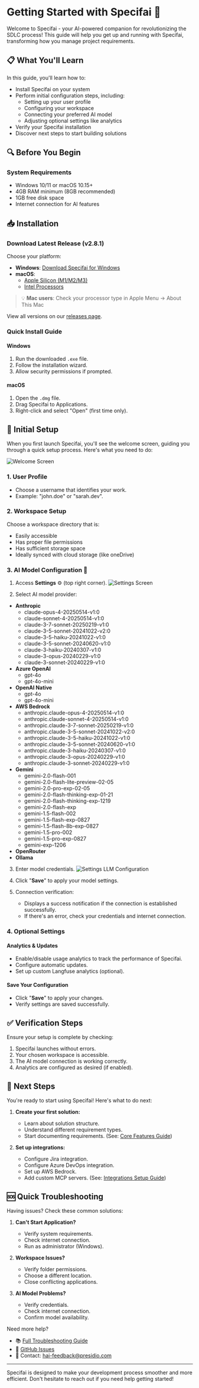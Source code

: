 # Getting Started with Specifai 🚀

Welcome to Specifai - your AI-powered companion for revolutionizing the SDLC process! This guide will help you get up and running with Specifai, transforming how you manage project requirements.

## 📋 What You'll Learn

In this guide, you'll learn how to:
- Install Specifai on your system
- Perform initial configuration steps, including:
    - Setting up your user profile
    - Configuring your workspace
    - Connecting your preferred AI model
    - Adjusting optional settings like analytics
- Verify your Specifai installation
- Discover next steps to start building solutions

## 🔍 Before You Begin

### System Requirements
- Windows 10/11 or macOS 10.15+
- 4GB RAM minimum (8GB recommended)
- 1GB free disk space
- Internet connection for AI features

## 📥 Installation

### Download Latest Release (v2.8.1)

Choose your platform:
- **Windows**: [Download Specifai for Windows](https://github.com/presidio-oss/specif-ai/releases/download/v2.8.1/Specif-AI-Setup-2.8.1.exe)
- **macOS**: 
    - [Apple Silicon (M1/M2/M3)](https://github.com/presidio-oss/specif-ai/releases/download/v2.8.1/Specif-AI-2.8.1-arm64.dmg)
    - [Intel Processors](https://github.com/presidio-oss/specif-ai/releases/download/v2.8.1/Specif-AI-2.8.1.dmg)

> 💡 **Mac users**: Check your processor type in Apple Menu → About This Mac

View all versions on our [releases page](https://github.com/presidio-oss/specif-ai/releases).

### Quick Install Guide

#### Windows
1. Run the downloaded `.exe` file.
2. Follow the installation wizard.
3. Allow security permissions if prompted.

#### macOS
1. Open the `.dmg` file.
2. Drag Specifai to Applications.
3. Right-click and select "Open" (first time only).

## 🎯 Initial Setup

When you first launch Specifai, you'll see the welcome screen, guiding you through a quick setup process. Here's what you need to do:

![Welcome Screen](../../static/img/welcome-page.png)

### 1. User Profile
- Choose a username that identifies your work.
- Example: "john.doe" or "sarah.dev".

### 2. Workspace Setup

Choose a workspace directory that is:
- Easily accessible
- Has proper file permissions
- Has sufficient storage space
- Ideally synced with cloud storage (like oneDrive)

### 3. AI Model Configuration 🤖

1. Access **Settings** ⚙️ (top right corner).
![Settings Screen](../../static/gif/specifai-settings.gif)

2. Select AI model provider:
* **Anthropic**
    * claude-opus-4-20250514-v1:0
    * claude-sonnet-4-20250514-v1:0
    * claude-3-7-sonnet-20250219-v1:0
    * claude-3-5-sonnet-20241022-v2:0
    * claude-3-5-haiku-20241022-v1:0
    * claude-3-5-sonnet-20240620-v1:0
    * claude-3-haiku-20240307-v1:0
    * claude-3-opus-20240229-v1:0
    * claude-3-sonnet-20240229-v1:0
* **Azure OpenAI**
    * gpt-4o
    * gpt-4o-mini
* **OpenAI Native**
    * gpt-4o
    * gpt-4o-mini
* **AWS Bedrock**
    * anthropic.claude-opus-4-20250514-v1:0
    * anthropic.claude-sonnet-4-20250514-v1:0
    * anthropic.claude-3-7-sonnet-20250219-v1:0
    * anthropic.claude-3-5-sonnet-20241022-v2:0
    * anthropic.claude-3-5-haiku-20241022-v1:0
    * anthropic.claude-3-5-sonnet-20240620-v1:0
    * anthropic.claude-3-haiku-20240307-v1:0
    * anthropic.claude-3-opus-20240229-v1:0
    * anthropic.claude-3-sonnet-20240229-v1:0
* **Gemini**
    * gemini-2.0-flash-001
    * gemini-2.0-flash-lite-preview-02-05
    * gemini-2.0-pro-exp-02-05
    * gemini-2.0-flash-thinking-exp-01-21
    * gemini-2.0-flash-thinking-exp-1219
    * gemini-2.0-flash-exp
    * gemini-1.5-flash-002
    * gemini-1.5-flash-exp-0827
    * gemini-1.5-flash-8b-exp-0827
    * gemini-1.5-pro-002
    * gemini-1.5-pro-exp-0827
    * gemini-exp-1206
* **OpenRouter**
* **Ollama**

3. Enter model credentials.
![Settings LLM Configuration](../../static/img/settings-screen-llm-config.png)

4. Click "**Save**" to apply your model settings.

5. Connection verification:
    - Displays a success notification if the connection is established successfully.
    - If there's an error, check your credentials and internet connection.

### 4. Optional Settings

#### Analytics & Updates
- Enable/disable usage analytics to track the performance of Specifai.
- Configure automatic updates.
- Set up custom Langfuse analytics (optional).

#### Save Your Configuration
- Click "**Save**" to apply your changes.
- Verify settings are saved successfully.

## ✅ Verification Steps

Ensure your setup is complete by checking:
1. Specifai launches without errors.
2. Your chosen workspace is accessible.
3. The AI model connection is working correctly.
4. Analytics are configured as desired (if enabled).

## 🎉 Next Steps

You're ready to start using Specifai! Here's what to do next:

1.  **Create your first solution:**
    - Learn about solution structure.
    - Understand different requirement types.
    - Start documenting requirements.
    (See: [Core Features Guide](core-features.md#solution-creation))

2.  **Set up integrations:**
    - Configure Jira integration.
    - Configure Azure DevOps integration.
    - Set up AWS Bedrock.
    - Add custom MCP servers.
    (See: [Integrations Setup Guide](integrations-setup.md))

## 🆘 Quick Troubleshooting

Having issues? Check these common solutions:

1.  **Can't Start Application?**
    - Verify system requirements.
    - Check internet connection.
    - Run as administrator (Windows).

2.  **Workspace Issues?**
    - Verify folder permissions.
    - Choose a different location.
    - Close conflicting applications.

3.  **AI Model Problems?**
    - Verify credentials.
    - Check internet connection.
    - Confirm model availability.

Need more help?
- 📚 [Full Troubleshooting Guide](troubleshooting.md)
- 🐛 [GitHub Issues](https://github.com/presidio-oss/specif-ai/issues)
- 📧 Contact: hai-feedback@presidio.com

---

Specifai is designed to make your development process smoother and more efficient. Don't hesitate to reach out if you need help getting started!
